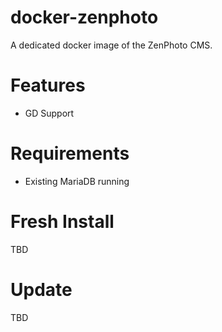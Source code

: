# docker-zenphoto
A dedicated docker image of the ZenPhoto CMS.

# Features
- GD Support

# Requirements
- Existing MariaDB running

# Fresh Install
TBD

# Update
TBD

